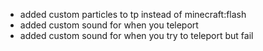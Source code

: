 - added custom particles to tp instead of minecraft:flash
- added custom sound for when you teleport
- added custom sound for when you try to teleport but fail